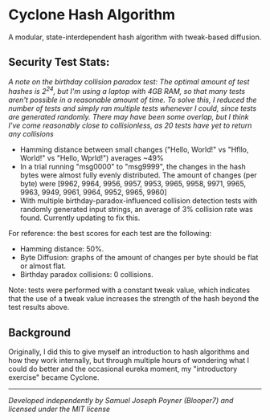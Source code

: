 # Cyclone Hash Algorithm
A modular, state-interdependent hash algorithm with tweak-based diffusion.

## Security Test Stats:
*A note on the birthday collision paradox test: The optimal amount of test hashes is 2<sup>24</sup>, but I'm using a laptop with 4GB RAM, so that many tests aren't possible in a reasonable amount of time. To solve this, I reduced the number of tests and simply ran multiple tests whenever I could, since tests are generated randomly. There may have been some overlap, but I think I've come reasonably close to collisionless, as 20 tests have yet to return any collisions*

- Hamming distance between small changes ("Hello, World!" vs "Hfllo, World!" vs "Hello, Wprld!") averages ~49%
- In a trial running "msg0000" to "msg9999", the changes in the hash bytes were almost fully evenly distributed. The amount of changes (per byte) were [9962, 9964, 9956, 9957, 9953, 9965, 9958, 9971, 9965, 9963, 9949, 9961, 9964, 9952, 9965, 9960]
- With multiple birthday-paradox-influenced collision detection tests with randomly generated input strings, an average of 3% collision rate was found. Currently updating to fix this.

For reference: the best scores for each test are the following:
- Hamming distance: 50%.
- Byte Diffusion: graphs of the amount of changes per byte should be flat or almost flat.
- Birthday paradox collisions: 0 collisions.

Note: tests were performed with a constant tweak value, which indicates that the use of a tweak value increases the strength of the hash beyond the test results above.

## Background
Originally, I did this to give myself an introduction to hash algorithms and how they work internally, but through multiple hours of wondering what I could do better and the occasional eureka moment, my "introductory exercise" became Cyclone.

---

*Developed independently by Samuel Joseph Poyner (Blooper7) and licensed under the MIT license*
